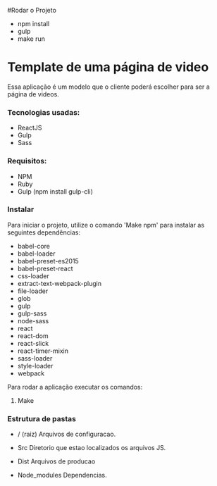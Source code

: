 #Rodar o Projeto

* npm install
* gulp
* make run

# Template de uma página de video

Essa aplicação é um modelo que o cliente poderá escolher para ser a página de videos.

### Tecnologias usadas:
*	ReactJS
*	Gulp 
*	Sass 

### Requisitos:
*	NPM
*	Ruby
*	Gulp (npm install gulp-cli)

### Instalar
Para iniciar o projeto, utilize o comando 'Make npm' para instalar as seguintes dependências:

*	babel-core
*	babel-loader
*	babel-preset-es2015
*	babel-preset-react
*	css-loader
*	extract-text-webpack-plugin
*	file-loader
*	glob
*	gulp
*	gulp-sass
*	node-sass
*	react
*	react-dom
*	react-slick
*	react-timer-mixin
*	sass-loader
*	style-loader
*	webpack

Para rodar a aplicação executar os comandos:

1. Make


### Estrutura de pastas

* / (raiz)
	Arquivos de configuracao.

* Src
	Diretorio que estao localizados os arquivos JS.

* Dist
	Arquivos de producao

* Node_modules
	Dependencias.







